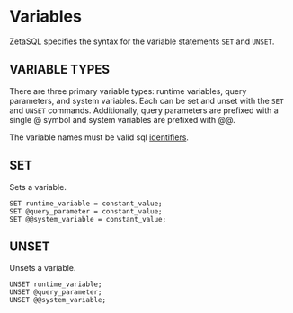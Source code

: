 

# Variables

ZetaSQL specifies the syntax for the variable statements `SET` and
`UNSET`.

## VARIABLE TYPES

There are three primary variable types: runtime variables, query parameters, and
system variables. Each can be set and unset with the `SET` and `UNSET` commands.
Additionally, query parameters are prefixed with a single @ symbol and system
variables are prefixed with @@.

The variable names must be valid sql [identifiers][link-to-sql-identifiers].

## SET
Sets a variable.

```
SET runtime_variable = constant_value;
SET @query_parameter = constant_value;
SET @@system_variable = constant_value;
```

## UNSET
Unsets a variable.

```
UNSET runtime_variable;
UNSET @query_parameter;
UNSET @@system_variable;
```

<!-- mdlint off(WHITESPACE_LINE_LENGTH) -->

[link-to-sql-identifiers]: https://github.com/google/zetasql/blob/master/docs/lexical.md#identifiers

<!-- mdlint on -->

